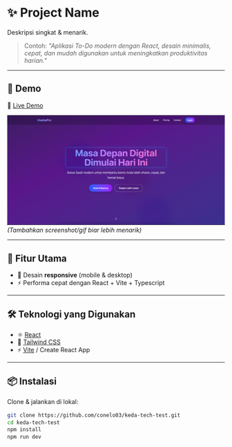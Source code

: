 # ✨ Project Name  
Deskripsi singkat & menarik.  
> Contoh: *"Aplikasi To-Do modern dengan React, desain minimalis, cepat, dan mudah digunakan untuk meningkatkan produktivitas harian."*  

---

## 🚀 Demo  
🔗 [Live Demo](https://your-demo-link.com)  

![Preview](./screenshot.png)  
*(Tambahkan screenshot/gif biar lebih menarik)*  

---

## 🌟 Fitur Utama  
- 📱 Desain **responsive** (mobile & desktop)  
- ⚡ Performa cepat dengan React + Vite + Typescript

---

## 🛠️ Teknologi yang Digunakan  
- ⚛️ [React](https://react.dev/)  
- 🎨 [Tailwind CSS](https://tailwindcss.com/)
- ⚡ [Vite](https://vitejs.dev/) / Create React App  

---

## 📦 Instalasi  
Clone & jalankan di lokal:  

```bash
git clone https://github.com/conelo03/keda-tech-test.git
cd keda-tech-test
npm install
npm run dev
